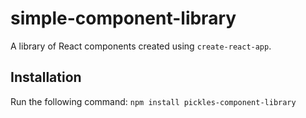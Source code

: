 # simple-component-library
A library of React components created using `create-react-app`.
## Installation
Run the following command:
`npm install pickles-component-library`